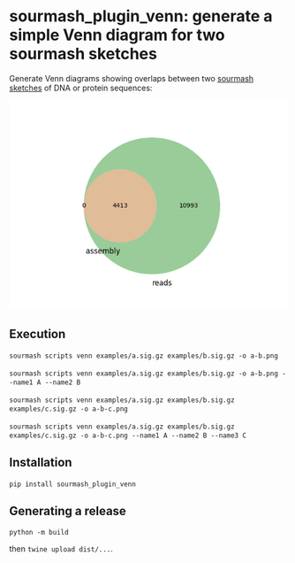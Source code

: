 # sourmash_plugin_venn: generate a simple Venn diagram for two sourmash sketches

Generate Venn diagrams showing overlaps between two
[sourmash sketches](https://sourmash.readthedocs.io/) of DNA or
protein sequences:

![simple Venn diagram](doc/simple.png)

## Execution

```
sourmash scripts venn examples/a.sig.gz examples/b.sig.gz -o a-b.png

sourmash scripts venn examples/a.sig.gz examples/b.sig.gz -o a-b.png --name1 A --name2 B

sourmash scripts venn examples/a.sig.gz examples/b.sig.gz examples/c.sig.gz -o a-b-c.png 

sourmash scripts venn examples/a.sig.gz examples/b.sig.gz examples/c.sig.gz -o a-b-c.png --name1 A --name2 B --name3 C
```

## Installation

```
pip install sourmash_plugin_venn
```

## Generating a release

```
python -m build
```
then `twine upload dist/...`.

